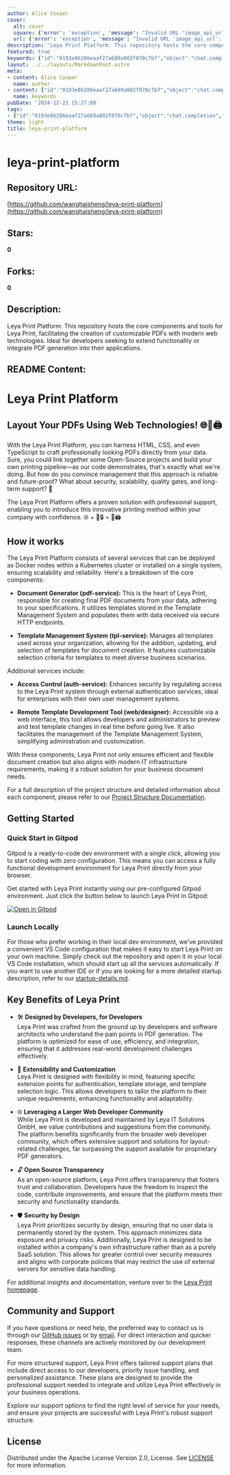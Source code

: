 ```yaml
---
author: Alice Cooper
cover:
  alt: cover
  square: {'error': 'exception', 'message': "Invalid URL 'image_api_url': No scheme supplied. Perhaps you meant https://image_api_url?"}
  url: {'error': 'exception', 'message': "Invalid URL 'image_api_url': No scheme supplied. Perhaps you meant https://image_api_url?"}
description: 'Leya Print Platform: This repository hosts the core components and tools for Leya Print, facilitating the creation of customizable PDFs with modern web technologies. Ideal for developers seeking to extend functionality or integrate PDF generation into their applications.'
featured: true
keywords: {"id":"0193e86286eaaf27a689a802f070c7bf","object":"chat.completion","created":1734770591,"model":"Qwen/Qwen2.5-7B-Instruct","choices":[{"index":0,"message":{"role":"assistant","content":"### Keywords:\n- Leya Print Platform\n- PDF generation\n- Web technologies\n- Customizable PDFs\n- Modern web technologies\n- Core components\n- Tools\n- Development\n- Open-source\n- Scalability\n- Reliability\n- Security\n- Template Management System\n- Document Generator\n- Open-source transparency\n- Extensibility\n- Customization\n- Access Control\n- Remote Template Development Tool\n- Docker\n- Kubernetes\n- HTTP endpoints\n- HTML\n- CSS\n- TypeScript\n- Open-source contributions\n- Business document needs\n- Support plans\n- Community support\n- GitHub issues\n\n### Tags:\n#LeyaPrintPlatform\n#PDFGeneration\n#WebTechnologies\n#CustomizablePDfs\n#ModernWebTechnologies\n#CoreComponents\n#Tools\n#Development\n#OpenSource\n#Scalability\n#Reliability\n#Security\n#TemplateManagementSystem\n#DocumentGenerator\n#OpenSourceTransparency\n#Extensibility\n#Customization\n#AccessControl\n#RemoteTemplateDevelopmentTool\n#Docker\n#Kubernetes\n#HTTPEndPoints\n#HTML\n#CSS\n#TypeScript\n#BusinessDocumentNeeds\n#SupportPlans\n#CommunitySupport\n#GitHubIssues"},"finish_reason":"stop"}],"usage":{"prompt_tokens":1347,"completion_tokens":256,"total_tokens":1603},"system_fingerprint":""}
layout: ../../layouts/MarkdownPost.astro
meta:
- content: Alice Cooper
  name: author
- content: {"id":"0193e86286eaaf27a689a802f070c7bf","object":"chat.completion","created":1734770591,"model":"Qwen/Qwen2.5-7B-Instruct","choices":[{"index":0,"message":{"role":"assistant","content":"### Keywords:\n- Leya Print Platform\n- PDF generation\n- Web technologies\n- Customizable PDFs\n- Modern web technologies\n- Core components\n- Tools\n- Development\n- Open-source\n- Scalability\n- Reliability\n- Security\n- Template Management System\n- Document Generator\n- Open-source transparency\n- Extensibility\n- Customization\n- Access Control\n- Remote Template Development Tool\n- Docker\n- Kubernetes\n- HTTP endpoints\n- HTML\n- CSS\n- TypeScript\n- Open-source contributions\n- Business document needs\n- Support plans\n- Community support\n- GitHub issues\n\n### Tags:\n#LeyaPrintPlatform\n#PDFGeneration\n#WebTechnologies\n#CustomizablePDfs\n#ModernWebTechnologies\n#CoreComponents\n#Tools\n#Development\n#OpenSource\n#Scalability\n#Reliability\n#Security\n#TemplateManagementSystem\n#DocumentGenerator\n#OpenSourceTransparency\n#Extensibility\n#Customization\n#AccessControl\n#RemoteTemplateDevelopmentTool\n#Docker\n#Kubernetes\n#HTTPEndPoints\n#HTML\n#CSS\n#TypeScript\n#BusinessDocumentNeeds\n#SupportPlans\n#CommunitySupport\n#GitHubIssues"},"finish_reason":"stop"}],"usage":{"prompt_tokens":1347,"completion_tokens":256,"total_tokens":1603},"system_fingerprint":""}
  name: keywords
pubDate: '2024-12-21 15:27:08'
tags:
- {"id":"0193e86286eaaf27a689a802f070c7bf","object":"chat.completion","created":1734770591,"model":"Qwen/Qwen2.5-7B-Instruct","choices":[{"index":0,"message":{"role":"assistant","content":"### Keywords:\n- Leya Print Platform\n- PDF generation\n- Web technologies\n- Customizable PDFs\n- Modern web technologies\n- Core components\n- Tools\n- Development\n- Open-source\n- Scalability\n- Reliability\n- Security\n- Template Management System\n- Document Generator\n- Open-source transparency\n- Extensibility\n- Customization\n- Access Control\n- Remote Template Development Tool\n- Docker\n- Kubernetes\n- HTTP endpoints\n- HTML\n- CSS\n- TypeScript\n- Open-source contributions\n- Business document needs\n- Support plans\n- Community support\n- GitHub issues\n\n### Tags:\n#LeyaPrintPlatform\n#PDFGeneration\n#WebTechnologies\n#CustomizablePDfs\n#ModernWebTechnologies\n#CoreComponents\n#Tools\n#Development\n#OpenSource\n#Scalability\n#Reliability\n#Security\n#TemplateManagementSystem\n#DocumentGenerator\n#OpenSourceTransparency\n#Extensibility\n#Customization\n#AccessControl\n#RemoteTemplateDevelopmentTool\n#Docker\n#Kubernetes\n#HTTPEndPoints\n#HTML\n#CSS\n#TypeScript\n#BusinessDocumentNeeds\n#SupportPlans\n#CommunitySupport\n#GitHubIssues"},"finish_reason":"stop"}],"usage":{"prompt_tokens":1347,"completion_tokens":256,"total_tokens":1603},"system_fingerprint":""}
theme: light
title: leya-print-platform
---
```


# leya-print-platform

## Repository URL: 
[https://github.com/wanghaisheng/leya-print-platform](https://github.com/wanghaisheng/leya-print-platform)

## Stars: 
**0**

## Forks: 
**0**

## Description: 
Leya Print Platform: This repository hosts the core components and tools for Leya Print, facilitating the creation of customizable PDFs with modern web technologies. Ideal for developers seeking to extend functionality or integrate PDF generation into their applications.

## README Content: 
# Leya Print Platform

## Layout Your PDFs Using Web Technologies! 🌐🚀🖨️

With the Leya Print Platform, you can harness HTML, CSS, and even TypeScript to craft 
professionally looking PDFs directly from your data. Sure, you could link together some 
Open-Source projects and build your own printing pipeline—as our code demonstrates, that's 
exactly what we're doing. But how do you convince management that this approach is reliable 
and future-proof? What about security, scalability, quality gates, and long-term support? 🙈

The Leya Print Platform offers a proven solution with professional support, enabling you to 
introduce this innovative printing method within your company with confidence. 🌐 + 💼🔒 = 
🚀🖨️

## How it works

The Leya Print Platform consists of several services that can be deployed as Docker nodes
within a Kubernetes cluster or installed on a single system, ensuring scalability and
reliability. Here's a breakdown of the core components:

- **Document Generator (pdf-service):** This is the heart of Leya Print, responsible for
creating final PDF documents from your data, adhering to your specifications. It utilizes
templates stored in the Template Management System and populates them with data received
via secure HTTP endpoints.

- **Template Management System (tpl-service):** Manages all templates used across your
organization, allowing for the addition, updating, and selection of templates for document
creation. It features customizable selection criteria for templates to meet diverse
business scenarios.

Additional services include:

- **Access Control (auth-service):** Enhances security by regulating access to the Leya
Print system through external authentication services, ideal for enterprises with their
own user management systems.

- **Remote Template Development Tool (web/designer):** Accessible via a web interface,
this tool allows developers and administrators to preview and test template changes in
real time before going live. It also facilitates the management of the Template Management
System, simplifying administration and customization.

With these components, Leya Print not only ensures efficient and flexible document creation
but also aligns with modern IT infrastructure requirements, making it a robust solution for
your business document needs.

For a full description of the project structure and detailed information about each component,
please refer to our [Project Structure Documentation](./docs/project-structure.md).

## Getting Started
### Quick Start in Gitpod

Gitpod is a ready-to-code dev environment with a single click, allowing you to start coding with zero configuration. This means you can access a fully functional development environment for Leya Print directly from your browser.

Get started with Leya Print instantly using our pre-configured Gitpod environment. Just click the button below to launch Leya Print in Gitpod:

[![Open in Gitpod](https://gitpod.io/button/open-in-gitpod.svg)](https://gitpod.io/#https://github.com/leya-print/leya-print-platform)

### Launch Locally

For those who prefer working in their local dev environment, we've provided a convenient VS Code configuration that makes it easy to start Leya Print on your own machine. Simply check out the repository and open it in your local VS Code installation, which should start up all the services automatically. If you want to use another IDE or if you are looking for a more detailed startup description, refer to our [startup-details.md](./docs/startup-details.md).

## Key Benefits of Leya Print

- 🛠️ **Designed by Developers, for Developers**  
  Leya Print was crafted from the ground up by developers and software architects who understand the pain points in PDF generation. The platform is optimized for ease of use, efficiency, and integration, ensuring that it addresses real-world development challenges effectively.

- 🔧 **Extensibility and Customization**  
  Leya Print is designed with flexibility in mind, featuring specific extension points for authentication, template storage, and template selection logic. This allows developers to tailor the platform to their unique requirements, enhancing functionality and adaptability.

- 🌐 **Leveraging a Larger Web Developer Community**  
  While Leya Print is developed and maintained by Leya IT Solutions GmbH, we value contributions and suggestions from the community. The platform benefits significantly from the broader web developer community, which offers extensive support and solutions for layout-related challenges, far surpassing the support available for proprietary PDF generators.

- 🔓 **Open Source Transparency**  
  As an open-source platform, Leya Print offers transparency that fosters trust and collaboration. Developers have the freedom to inspect the code, contribute improvements, and ensure that the platform meets their security and functionality standards.

- 🛡️ **Security by Design**  
  Leya Print prioritizes security by design, ensuring that no user data is permanently stored by the system. This approach minimizes data exposure and privacy risks. Additionally, Leya Print is designed to be installed within a company's own infrastructure rather than as a purely SaaS solution. This allows for greater control over security measures and aligns with corporate policies that may restrict the use of external servers for sensitive data handling.

For additional insights and documentation, venture over to the [Leya Print homepage](https://leya-print.de/).

## Community and Support

If you have questions or need help, the preferred way to contact us is through our [GitHub issues](https://github.com/leya-print/leya-print-platform/issues) or by [email](mailto:support@leya-it-solutions.de). For direct interaction and quicker responses, these channels are actively monitored by our development team.

For more structured support, Leya Print offers tailored support plans that include direct access to our developers, priority issue handling, and personalized assistance. These plans are designed to provide the professional support needed to integrate and utilize Leya Print effectively in your business operations. 

Explore our support options to find the right level of service for your needs, and ensure your projects are successful with Leya Print's robust support structure.

## License

Distributed under the Apache License Version 2.0, License. See [LICENSE](./LICENSE) for more information.

